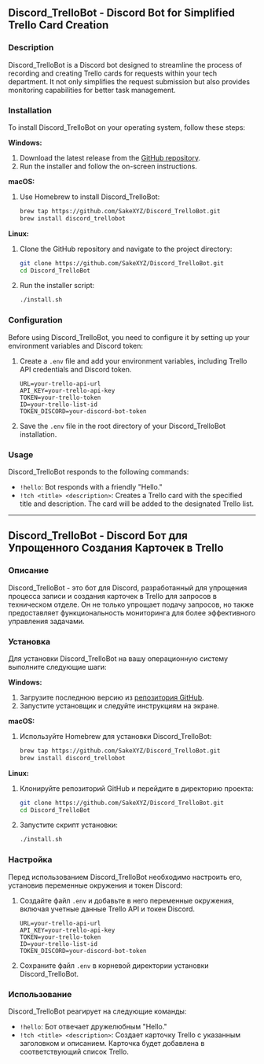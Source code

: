 ## Discord_TrelloBot - Discord Bot for Simplified Trello Card Creation

### Description

Discord_TrelloBot is a Discord bot designed to streamline the process of recording and creating Trello cards for requests within your tech department. It not only simplifies the request submission but also provides monitoring capabilities for better task management.

### Installation

To install Discord_TrelloBot on your operating system, follow these steps:

**Windows:**

1. Download the latest release from the [GitHub repository]([https://github.com/your-repository-link](https://github.com/SakeXYZ/Discord_TrelloBot.git)).
2. Run the installer and follow the on-screen instructions.

**macOS:**

1. Use Homebrew to install Discord_TrelloBot:
   ```bash
   brew tap https://github.com/SakeXYZ/Discord_TrelloBot.git
   brew install discord_trellobot
   ```

**Linux:**

1. Clone the GitHub repository and navigate to the project directory:
   ```bash
   git clone https://github.com/SakeXYZ/Discord_TrelloBot.git
   cd Discord_TrelloBot
   ```
2. Run the installer script:
   ```bash
   ./install.sh
   ```

### Configuration

Before using Discord_TrelloBot, you need to configure it by setting up your environment variables and Discord token:

1. Create a `.env` file and add your environment variables, including Trello API credentials and Discord token.

   ```
   URL=your-trello-api-url
   API_KEY=your-trello-api-key
   TOKEN=your-trello-token
   ID=your-trello-list-id
   TOKEN_DISCORD=your-discord-bot-token
   ```

2. Save the `.env` file in the root directory of your Discord_TrelloBot installation.

### Usage

Discord_TrelloBot responds to the following commands:

- `!hello`: Bot responds with a friendly "Hello."
- `!tch <title> <description>`: Creates a Trello card with the specified title and description. The card will be added to the designated Trello list.

---

## Discord_TrelloBot - Discord Бот для Упрощенного Создания Карточек в Trello

### Описание

Discord_TrelloBot - это бот для Discord, разработанный для упрощения процесса записи и создания карточек в Trello для запросов в техническом отделе. Он не только упрощает подачу запросов, но также предоставляет функциональность мониторинга для более эффективного управления задачами.

### Установка

Для установки Discord_TrelloBot на вашу операционную систему выполните следующие шаги:

**Windows:**

1. Загрузите последнюю версию из [репозитория GitHub]([https://github.com/your-repository-link](https://github.com/SakeXYZ/Discord_TrelloBot.git)).
2. Запустите установщик и следуйте инструкциям на экране.

**macOS:**

1. Используйте Homebrew для установки Discord_TrelloBot:
   ```bash
   brew tap https://github.com/SakeXYZ/Discord_TrelloBot.git
   brew install discord_trellobot
   ```

**Linux:**

1. Клонируйте репозиторий GitHub и перейдите в директорию проекта:
   ```bash
   git clone https://github.com/SakeXYZ/Discord_TrelloBot.git
   cd Discord_TrelloBot
   ```
2. Запустите скрипт установки:
   ```bash
   ./install.sh
   ```

### Настройка

Перед использованием Discord_TrelloBot необходимо настроить его, установив переменные окружения и токен Discord:

1. Создайте файл `.env` и добавьте в него переменные окружения, включая учетные данные Trello API и токен Discord.

   ```
   URL=your-trello-api-url
   API_KEY=your-trello-api-key
   TOKEN=your-trello-token
   ID=your-trello-list-id
   TOKEN_DISCORD=your-discord-bot-token
   ```

2. Сохраните файл `.env` в корневой директории установки Discord_TrelloBot.

### Использование

Discord_TrelloBot реагирует на следующие команды:

- `!hello`: Бот отвечает дружелюбным "Hello."
- `!tch <title> <description>`: Создает карточку Trello с указанным заголовком и описанием. Карточка будет добавлена в соответствующий список Trello.
